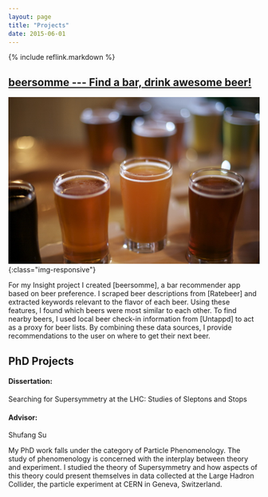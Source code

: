 ```yaml
---
layout: page
title: "Projects"
date: 2015-06-01
---
```


{% include reflink.markdown %}

<h2><a href="/projects/beersomme">beersomme --- Find a bar, drink awesome beer!</a></h2>

![beer_background.jpg](/assets/img/beer_background.jpg){:class="img-responsive"}

For my Insight project I created [beersomme], a bar recommender app based on beer preference.
I scraped beer descriptions from [Ratebeer] and extracted keywords relevant to the flavor of each beer.
Using these features, I found which beers were most similar to each other.
To find nearby beers, I used local beer check-in information from [Untappd] to act as a proxy for beer lists.
By combining these data sources, I provide recommendations to the user on where to get their next beer.


## PhD Projects

#### Dissertation:
Searching for Supersymmetry at the LHC: Studies of Sleptons and Stops

#### Advisor:
Shufang Su

My PhD work falls under the category of Particle Phenomenology.
The study of phenomenology is concerned with the interplay between theory and experiment.
I studied the theory of Supersymmetry and how aspects of this theory could present themselves in data collected
at the Large Hadron Collider, the particle experiment at CERN in Geneva, Switzerland.
